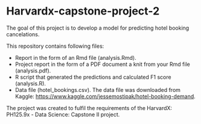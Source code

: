 # Harvardx-capstone-project-2
The goal of this project is to develop a model for predicting hotel booking cancelations.

This repository contains following files:

- Report in the form of an Rmd file (analysis.Rmd).
- Project report in the form of a PDF document a knit from your Rmd file (analysis.pdf).
- R script that generated the predictions and calculated F1 score (analysis.R).
- Data file (hotel_bookings.csv). The data file was downloaded from Kaggle: https://www.kaggle.com/jessemostipak/hotel-booking-demand.

The project was created to fulfil the requirements of the HarvardX: PH125.9x - Data Science: Capstone  II project.
